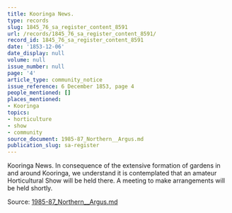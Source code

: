 ```yaml
---
title: Kooringa News.
type: records
slug: 1845_76_sa_register_content_8591
url: /records/1845_76_sa_register_content_8591/
record_id: 1845_76_sa_register_content_8591
date: '1853-12-06'
date_display: null
volume: null
issue_number: null
page: '4'
article_type: community_notice
issue_reference: 6 December 1853, page 4
people_mentioned: []
places_mentioned:
- Kooringa
topics:
- horticulture
- show
- community
source_document: 1985-87_Northern__Argus.md
publication_slug: sa-register
---
```


Kooringa News.  In consequence of the extensive formation of gardens in and around Kooringa, we understand it is contemplated that an amateur Horticultural Show will be held there.  A meeting to make arrangements will be held shortly.

Source: [1985-87_Northern__Argus.md](/downloads/markdown/1985-87_Northern__Argus.md)
